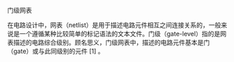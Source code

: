 门级网表

在电路设计中，网表（netlist）是用于描述电路元件相互之间连接关系的，一般来说是一个遵循某种比较简单的标记语法的文本文件。门级（gate-level）指的是网表描述的电路综合级别。顾名思义，门级网表中，描述的电路元件基本是门（gate）或与此同级别的元件 [1] 。